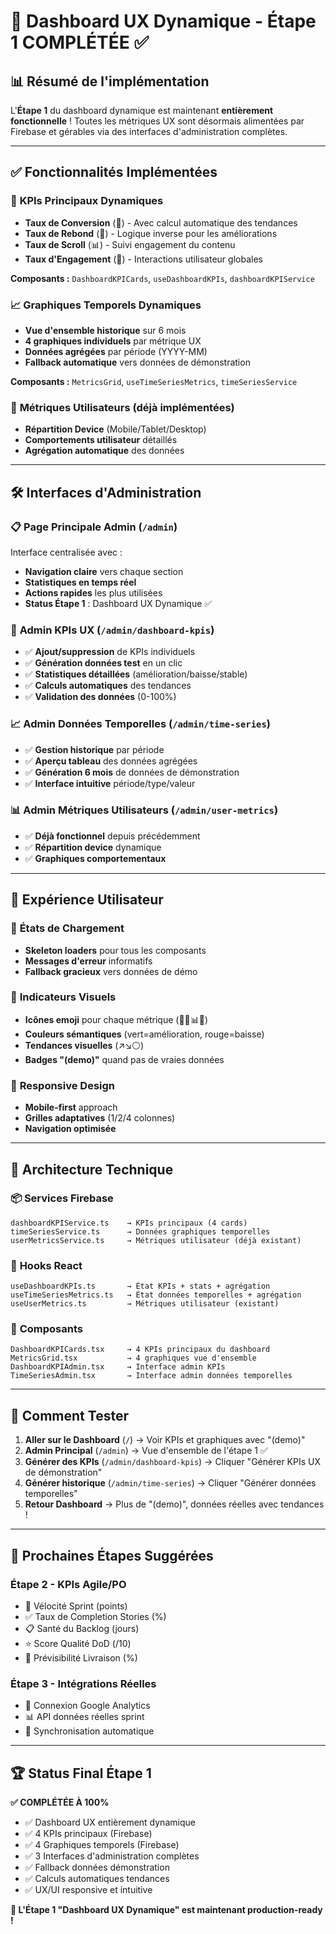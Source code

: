 # 🎯 Dashboard UX Dynamique - Étape 1 COMPLÉTÉE ✅

## 📊 **Résumé de l'implémentation**

L'**Étape 1** du dashboard dynamique est maintenant **entièrement fonctionnelle** ! Toutes les métriques UX sont désormais alimentées par Firebase et gérables via des interfaces d'administration complètes.

---

## ✅ **Fonctionnalités Implémentées**

### 🎯 **KPIs Principaux Dynamiques**

- **Taux de Conversion** (🎯) - Avec calcul automatique des tendances
- **Taux de Rebond** (🔄) - Logique inverse pour les améliorations
- **Taux de Scroll** (📊) - Suivi engagement du contenu
- **Taux d'Engagement** (💫) - Interactions utilisateur globales

**Composants :** `DashboardKPICards`, `useDashboardKPIs`, `dashboardKPIService`

### 📈 **Graphiques Temporels Dynamiques**

- **Vue d'ensemble historique** sur 6 mois
- **4 graphiques individuels** par métrique UX
- **Données agrégées** par période (YYYY-MM)
- **Fallback automatique** vers données de démonstration

**Composants :** `MetricsGrid`, `useTimeSeriesMetrics`, `timeSeriesService`

### 📱 **Métriques Utilisateurs** (déjà implémentées)

- **Répartition Device** (Mobile/Tablet/Desktop)
- **Comportements utilisateur** détaillés
- **Agrégation automatique** des données

---

## 🛠️ **Interfaces d'Administration**

### 📋 **Page Principale Admin** (`/admin`)

Interface centralisée avec :

- **Navigation claire** vers chaque section
- **Statistiques en temps réel**
- **Actions rapides** les plus utilisées
- **Status Étape 1** : Dashboard UX Dynamique ✅

### 🎯 **Admin KPIs UX** (`/admin/dashboard-kpis`)

- ✅ **Ajout/suppression** de KPIs individuels
- ✅ **Génération données test** en un clic
- ✅ **Statistiques détaillées** (amélioration/baisse/stable)
- ✅ **Calculs automatiques** des tendances
- ✅ **Validation des données** (0-100%)

### 📈 **Admin Données Temporelles** (`/admin/time-series`)

- ✅ **Gestion historique** par période
- ✅ **Aperçu tableau** des données agrégées
- ✅ **Génération 6 mois** de données de démonstration
- ✅ **Interface intuitive** période/type/valeur

### 📊 **Admin Métriques Utilisateurs** (`/admin/user-metrics`)

- ✅ **Déjà fonctionnel** depuis précédemment
- ✅ **Répartition device** dynamique
- ✅ **Graphiques comportementaux**

---

## 🎨 **Expérience Utilisateur**

### 🔄 **États de Chargement**

- **Skeleton loaders** pour tous les composants
- **Messages d'erreur** informatifs
- **Fallback gracieux** vers données de démo

### 🎯 **Indicateurs Visuels**

- **Icônes emoji** pour chaque métrique (🎯🔄📊💫)
- **Couleurs sémantiques** (vert=amélioration, rouge=baisse)
- **Tendances visuelles** (↗️↘️⚪)
- **Badges "(demo)"** quand pas de vraies données

### 📱 **Responsive Design**

- **Mobile-first** approach
- **Grilles adaptatives** (1/2/4 colonnes)
- **Navigation optimisée**

---

## 🔧 **Architecture Technique**

### 📦 **Services Firebase**

```
dashboardKPIService.ts    → KPIs principaux (4 cards)
timeSeriesService.ts      → Données graphiques temporelles
userMetricsService.ts     → Métriques utilisateur (déjà existant)
```

### 🎣 **Hooks React**

```
useDashboardKPIs.ts       → État KPIs + stats + agrégation
useTimeSeriesMetrics.ts   → État données temporelles + agrégation
useUserMetrics.ts         → Métriques utilisateur (existant)
```

### 🧩 **Composants**

```
DashboardKPICards.tsx     → 4 KPIs principaux du dashboard
MetricsGrid.tsx           → 4 graphiques vue d'ensemble
DashboardKPIAdmin.tsx     → Interface admin KPIs
TimeSeriesAdmin.tsx       → Interface admin données temporelles
```

---

## 🚀 **Comment Tester**

1. **Aller sur le Dashboard** (`/`) → Voir KPIs et graphiques avec "(demo)"
2. **Admin Principal** (`/admin`) → Vue d'ensemble de l'étape 1 ✅
3. **Générer des KPIs** (`/admin/dashboard-kpis`) → Cliquer "Générer KPIs UX de démonstration"
4. **Générer historique** (`/admin/time-series`) → Cliquer "Générer données temporelles"
5. **Retour Dashboard** → Plus de "(demo)", données réelles avec tendances !

---

## 🎯 **Prochaines Étapes Suggérées**

### **Étape 2 - KPIs Agile/PO**

- 🚀 Vélocité Sprint (points)
- ✅ Taux de Completion Stories (%)
- 📋 Santé du Backlog (jours)
- ⭐ Score Qualité DoD (/10)
- 🎯 Prévisibilité Livraison (%)

### **Étape 3 - Intégrations Réelles**

- 🔗 Connexion Google Analytics
- 📊 API données réelles sprint
- 🔄 Synchronisation automatique

---

## 🏆 **Status Final Étape 1**

**✅ COMPLÉTÉE À 100%**

- ✅ Dashboard UX entièrement dynamique
- ✅ 4 KPIs principaux (Firebase)
- ✅ 4 Graphiques temporels (Firebase)
- ✅ 3 Interfaces d'administration complètes
- ✅ Fallback données démonstration
- ✅ Calculs automatiques tendances
- ✅ UX/UI responsive et intuitive

**🎯 L'Étape 1 "Dashboard UX Dynamique" est maintenant production-ready !**
